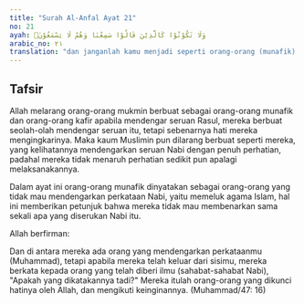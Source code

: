 ```yaml
---
title: "Surah Al-Anfal Ayat 21"
no: 21
ayah: وَلَا تَكُوْنُوْا كَالَّذِيْنَ قَالُوْا سَمِعْنَا وَهُمْ لَا يَسْمَعُوْنَۚ 
arabic_no: ٢١
translation: "dan janganlah kamu menjadi seperti orang-orang (munafik) yang berkata, “Kami mendengarkan,” padahal mereka tidak mendengarkan (karena hati mereka mengingkarinya)."
---
```


## Tafsir

Allah melarang orang-orang mukmin berbuat sebagai orang-orang munafik dan orang-orang kafir apabila mendengar seruan Rasul, mereka berbuat seolah-olah mendengar seruan itu, tetapi sebenarnya hati mereka mengingkarinya. Maka kaum Muslimin pun dilarang berbuat seperti mereka, yang kelihatannya mendengarkan seruan Nabi dengan penuh perhatian, padahal mereka tidak menaruh perhatian sedikit pun apalagi melaksanakannya.

Dalam ayat ini orang-orang munafik dinyatakan sebagai orang-orang yang tidak mau mendengarkan perkataan Nabi, yaitu memeluk agama Islam, hal ini memberikan petunjuk bahwa mereka tidak mau membenarkan sama sekali apa yang diserukan Nabi itu.

Allah berfirman:

Dan di antara mereka ada orang yang mendengarkan perkataanmu (Muhammad), tetapi apabila mereka telah keluar dari sisimu, mereka berkata kepada orang yang telah diberi ilmu (sahabat-sahabat Nabi), "Apakah yang dikatakannya tadi?" Mereka itulah orang-orang yang dikunci hatinya oleh Allah, dan mengikuti keinginannya. (Muhammad/47: 16)